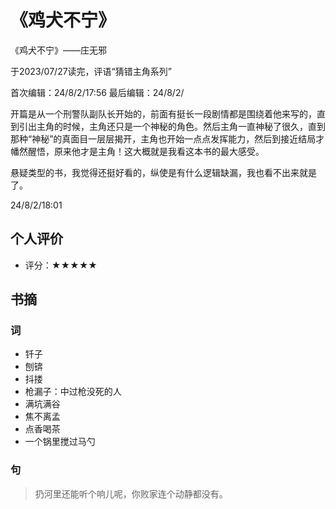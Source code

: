 # 《鸡犬不宁》
《鸡犬不宁》——庄无邪

于2023/07/27读完，评语“猜错主角系列”

首次编辑：24/8/2/17:56
最后编辑：24/8/2/

开篇是从一个刑警队副队长开始的，前面有挺长一段剧情都是围绕着他来写的，直到引出主角的时候，主角还只是一个神秘的角色。然后主角一直神秘了很久，直到那种“神秘”的真面目一层层揭开，主角也开始一点点发挥能力，然后到接近结局才幡然醒悟，原来他才是主角！这大概就是我看这本书的最大感受。

悬疑类型的书，我觉得还挺好看的，纵使是有什么逻辑缺漏，我也看不出来就是了。

24/8/2/18:01

## 个人评价
- 评分：★★★★★

## 书摘
### 词
- 钎子
- 刨锛
- 抖搂
- 枪漏子：中过枪没死的人
- 满坑满谷
- 焦不离孟
- 点香喝茶
- 一个锅里搅过马勺

### 句
> 扔河里还能听个响儿呢，你败家连个动静都没有。